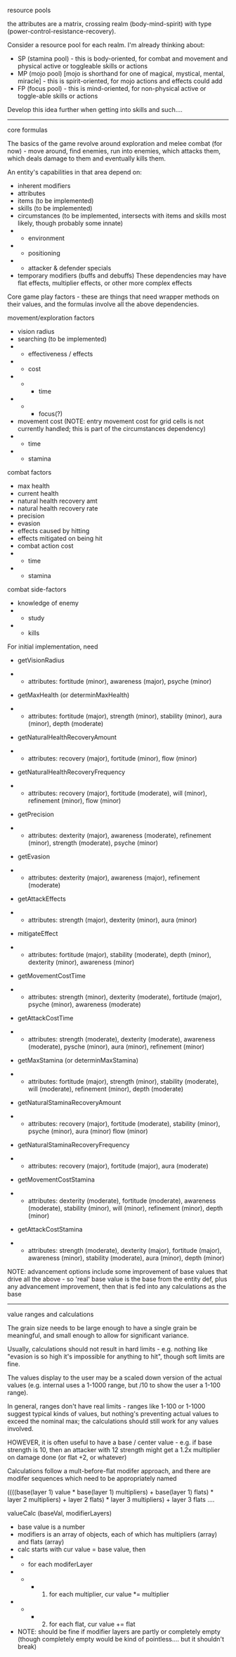 resource pools

the attributes are a matrix, crossing realm (body-mind-spirit) with type (power-control-resistance-recovery).

Consider a resource pool for each realm. 
I'm already thinking about:
* SP (stamina pool) - this is body-oriented, for combat and movement and physical active or toggleable skills or actions
* MP (mojo pool) [mojo is shorthand for one of magical, mystical, mental, miracle] - this is spirit-oriented, for mojo actions and effects
could add
* FP (focus pool) - this is mind-oriented, for non-physical active or toggle-able skills or actions


Develop this idea further when getting into skills and such....

-------------------------

core formulas

The basics of the game revolve around exploration and melee combat (for now) - move around, find enemies, run into enemies, which attacks them, which deals damage to them and eventually kills them.

An entity's capabilities in that area depend on:
* inherent modifiers
* attributes
* items (to be implemented)
* skills  (to be implemented)
* circumstances (to be implemented, intersects with items and skills most likely, though probably some innate)
* * environment
* * positioning
* * attacker & defender specials
* temporary modifiers (buffs and debuffs)
These dependencies may have flat effects, multiplier effects, or other more complex effects


Core game play factors - these are things that need wrapper methods on their values, and the formulas involve all the above dependencies.

movement/exploration factors
* vision radius
* searching (to be implemented)
* * effectiveness / effects
* * cost
* * * time
* * * focus(?)
* movement cost (NOTE: entry movement cost for grid cells is not currently handled; this is part of the circumstances dependency)
* * time
* * stamina

combat factors
* max health
* current health
* natural health recovery amt
* natural health recovery rate
* precision
* evasion
* effects caused by hitting
* effects mitigated on being hit
* combat action cost
* * time
* * stamina

combat side-factors
* knowledge of enemy
* * study
* * kills

For initial implementation, need
* getVisionRadius
* * attributes: fortitude (minor), awareness (major), psyche (minor)
* getMaxHealth (or determinMaxHealth)
* * attributes: fortitude (major), strength (minor), stability (minor), aura (minor), depth (moderate)
* getNaturalHealthRecoveryAmount
* * attributes: recovery (major), fortitude (minor), flow (minor)
* getNaturalHealthRecoveryFrequency
* * attributes: recovery (major), fortitude (moderate), will (minor), refinement (minor), flow (minor)
* getPrecision
* * attributes: dexterity (major), awareness (moderate), refinement (minor), strength (moderate), psyche (minor)
* getEvasion
* * attributes: dexterity (major), awareness (major), refinement (moderate)
* getAttackEffects
* * attributes: strength (major), dexterity (minor), aura (minor)
* mitigateEffect
* * attributes: fortitude (major), stability (moderate), depth (minor), dexterity (minor), awareness (minor)
* getMovementCostTime
* * attributes: strength (minor), dexterity (moderate), fortitude (major), psyche (minor), awareness (moderate)
* getAttackCostTime
* * attributes: strength (moderate), dexterity (moderate), awareness (moderate), pysche (minor), aura (minor), refinement (minor)

* getMaxStamina (or determinMaxStamina)
* * attributes: fortitude (major), strength (minor), stability (moderate), will (moderate), refinement (minor), depth (moderate)
* getNaturalStaminaRecoveryAmount
* * attributes: recovery (major), fortitude (moderate), stability (minor), psyche (minor), aura (minor) flow (minor)
* getNaturalStaminaRecoveryFrequency
* * attributes: recovery (major), fortitude (major), aura (moderate)
* getMovementCostStamina
* * attributes: dexterity (moderate), fortitude (moderate), awareness (moderate), stability (minor), will (minor), refinement (minor), depth (minor)
* getAttackCostStamina
* * attributes: strength (moderate), dexterity (major), fortitude (major), awareness (minor), stability (moderate), aura (minor), depth (minor)

NOTE: advancement options include some improvement of base values that drive all the above - so 'real' base value is the base from the entity def, plus any advancement improvement, then that is fed into any calculations as the base

-------------------------

value ranges and calculations

The grain size needs to be large enough to have a single grain be meaningful, and small enough to allow for significant variance.

Usually, calculations should not result in hard limits - e.g. nothing like "evasion is so high it's impossible for anything to hit", though soft limits are fine.

The values display to the user may be a scaled down version of the actual values (e.g. internal uses a 1-1000 range, but /10 to show the user a 1-100 range).

In general, ranges don't have real limits - ranges like 1-100 or 1-1000 suggest typical kinds of values, but nothing's preventing actual values to exceed the nominal max; the calculations should still work for any values involved.

HOWEVER, it is often useful to have a base / center value - e.g. if base strength is 10, then an attacker with 12 strength might get a 1.2x multiplier on damage done (or flat +2, or whatever)

Calculations follow a mult-before-flat modifer approach, and there are modifer sequences which need to be appropriately named

((((base(layer 1) value * base(layer 1) multipliers) + base(layer 1) flats) * layer 2 multipliers) + layer 2 flats) * layer 3 multipliers) + layer 3 flats ....

valueCalc (baseVal, modifierLayers)
* base value is a number
* modifiers is an array of objects, each of which has multipliers (array) and flats (array)
* calc starts with cur value = base value, then
* * for each modiferLayer
* * * 1. for each multiplier, cur value *= multiplier
* * * 2. for each flat, cur value += flat
* NOTE: should be fine if modifier layers are partly or completely empty (though completely empty would be kind of pointless.... but it shouldn't break)
